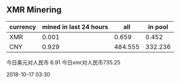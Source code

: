 ## XMR Minering

|currency|mined in last 24 hours|all|in pool|
|---|---|---|---|
|XMR|0.001|0.659|0.452|
|CNY|0.929|484.555|332.236|

今日美元对人民币 6.91	今日xmr对人民币735.25


2018-10-17 03:30